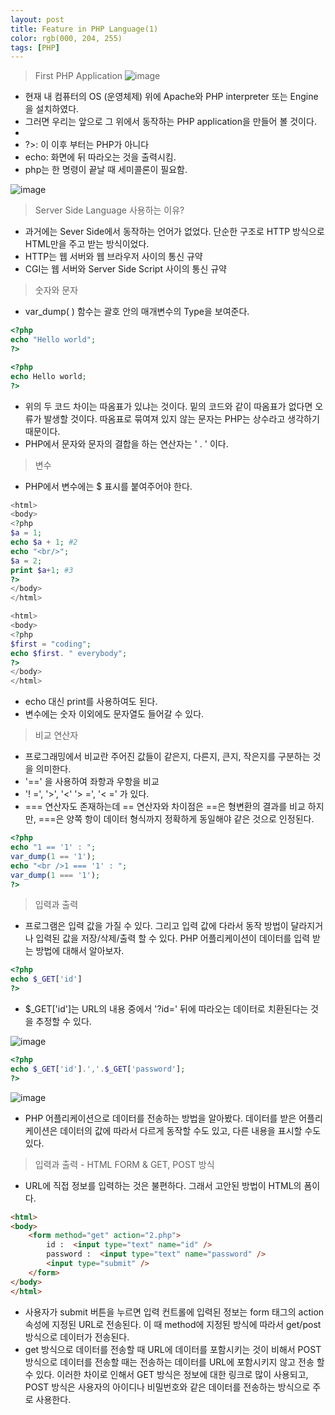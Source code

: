 ```yaml
---
layout: post
title: Feature in PHP Language(1)
color: rgb(000, 204, 255)
tags: [PHP]
---
```


> First PHP Application
![image](https://user-images.githubusercontent.com/67581495/124422971-342f8480-dd9f-11eb-8f7e-b3e056842313.png)

- 현재 내 컴퓨터의 OS (운영체제) 위에 Apache와 PHP interpreter 또는 Engine 을 설치하였다.
- 그러면 우리는 앞으로 그 위에서 동작하는 PHP application을 만들어 볼 것이다.
- <?php : 지금부터 PHP 가 시작된다.
- ?>: 이 이후 부터는 PHP가 아니다
- echo: 화면에 뒤 따라오는 것을 출력시킴.
- php는 한 명령이 끝날 때 세미콜론이 필요함.

![image](https://user-images.githubusercontent.com/67581495/124423006-44dffa80-dd9f-11eb-9723-b73ab66224b1.png)

> Server Side Language 사용하는 이유?

- 과거에는 Sever Side에서 동작하는 언어가 없었다. 단순한 구조로 HTTP 방식으로 HTML만을 주고 받는 방식이었다.
- HTTP는 웹 서버와 웹 브라우저 사이의 통신 규약
- CGI는 웹 서버와 Server Side Script 사이의 통신 규약

> 숫자와 문자

- var_dump( ) 함수는 괄호 안의 매개변수의 Type을 보여준다.

```php
<?php
echo "Hello world";
?>
```

```php
<?php
echo Hello world;
?>
```

- 위의 두 코드 차이는 따옴표가 있냐는 것이다. 밑의 코드와 같이 따옴표가 없다면 오류가 발생할 것이다. 따옴표로 묶여져 있지 않는 문자는 PHP는 상수라고 생각하기 때문이다.
- PHP에서 문자와 문자의 결합을 하는 연산자는 ' . ' 이다.

> 변수

- PHP에서 변수에는 $ 표시를 붙여주어야 한다.

```php
<html>
<body>
<?php
$a = 1;
echo $a + 1; #2
echo "<br/>";
$a = 2;
print $a+1; #3
?>
</body>
</html>
```

```php
<html>
<body>
<?php
$first = "coding";
echo $first. " everybody";
?>
</body>
</html>
```

- echo 대신 print를 사용하여도 된다.
- 변수에는 숫자 이외에도 문자열도 들어갈 수 있다.

> 비교 연산자

- 프로그래밍에서 비교란 주어진 값들이 같은지, 다른지, 큰지, 작은지를 구분하는 것을 의미한다.
- '==' 을 사용하여 좌항과 우항을 비교
- '! =', '>', '<' '> =', '< =' 가 있다.
- === 연산자도 존재하는데 == 연산자와 차이점은 ==은 형변환의 결과를 비교 하지만, ===은 양쪽 항이 데이터 형식까지 정확하게 동일해야 같은 것으로 인정된다.

```php
<?php
echo "1 == '1' : ";
var_dump(1 == '1');
echo "<br />1 === '1' : ";
var_dump(1 === '1');
?>
```

> 입력과 출력

- 프로그램은 입력 값을 가질 수 있다. 그리고 입력 값에 다라서 동작 방법이 달라지거나 입력된 값을 저장/삭제/출력 할 수 있다. PHP 어플리케이션이 데이터를 입력 받는 방법에 대해서 알아보자.

```php
<?php
echo $_GET['id']
?>
```

- $_GET['id']는 URL의 내용 중에서 '?id=' 뒤에 따라오는 데이터로 치환된다는 것을 추정할 수 있다.

![image](https://user-images.githubusercontent.com/67581495/124423034-55907080-dd9f-11eb-9ed1-233f92894b76.png)

```php
<?php
echo $_GET['id'].','.$_GET['password'];
?>
```

![image](https://user-images.githubusercontent.com/67581495/124423054-64772300-dd9f-11eb-815b-07586a84d652.png)


- PHP 어플리케이션으로 데이터를 전송하는 방법을 알아봤다. 데이터를 받은 어플리케이션은 데이터의 값에 따라서 다르게 동작할 수도 있고, 다른 내용을 표시할 수도 있다.

> 입력과 출력 - HTML FORM & GET, POST 방식

- URL에 직접 정보를 입력하는 것은 불편하다. 그래서 고안된 방법이 HTML의 폼이다.

```html
<html>
<body>
    <form method="get" action="2.php">
        id :  <input type="text" name="id" />
        password :  <input type="text" name="password" />
        <input type="submit" />
    </form>
</body>
</html>
```

- 사용자가 submit 버튼을 누르면 입력 컨트롤에 입력된 정보는 form 태그의 action 속성에 지정된 URL로 전송된다. 이 때 method에 지정된 방식에 따라서 get/post 방식으로 데이터가 전송된다.
- get 방식으로 데이터를 전송할 때 URL에 데이터를 포함시키는 것이 비해서 POST 방식으로 데이터를 전송할 때는 전송하는 데이터를 URL에 포함시키지 않고 전송 할 수 있다. 이러한 차이로 인해서 GET 방식은 정보에 대한 링크로 많이 사용되고, POST 방식은 사용자의 아이디나 비밀번호와 같은 데이터를 전송하는 방식으로 주로 사용한다.